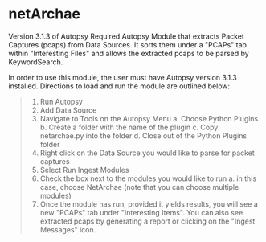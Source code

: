 # netArchae 
Version 3.1.3 of Autopsy Required
Autopsy Module that extracts Packet Captures (pcaps) from Data Sources.
It sorts them under a "PCAPs" tab within "Interesting Files" and allows the extracted pcaps to be parsed by KeywordSearch.

In order to use this module, the user must have Autopsy version 3.1.3 installed. Directions to load
and run the module are outlined below:
>1. Run Autopsy
>2. Add Data Source
>3. Navigate to Tools on the Autopsy Menu
  a. Choose Python Plugins
  b. Create a folder with the name of the plugin
  c. Copy netarchae.py into the folder
  d. Close out of the Python Plugins folder
>4. Right click on the Data Source you would like to parse for packet captures
>5. Select Run Ingest Modules
>6. Check the box next to the modules you would like to run
  a. in this case, choose NetArchae (note that you can choose multiple modules)
>7. Once the module has run, provided it yields results, you will see a new "PCAPs" tab under "Interesting Items". You can also see extracted pcaps by generating a report or clicking on the "Ingest Messages" icon.
